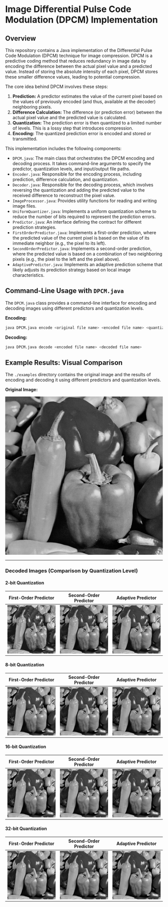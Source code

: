 # Image Differential Pulse Code Modulation (DPCM) Implementation

## Overview

This repository contains a Java implementation of the Differential Pulse Code Modulation (DPCM) technique for image compression. DPCM is a predictive coding method that reduces redundancy in image data by encoding the difference between the actual pixel value and a predicted value. Instead of storing the absolute intensity of each pixel, DPCM stores these smaller difference values, leading to potential compression.

The core idea behind DPCM involves these steps:

1. **Prediction:** A predictor estimates the value of the current pixel based on the values of previously encoded (and thus, available at the decoder) neighboring pixels.
2. **Difference Calculation:** The difference (or prediction error) between the actual pixel value and the predicted value is calculated.
3. **Quantization:** The prediction error is then quantized to a limited number of levels. This is a lossy step that introduces compression.
4. **Encoding:** The quantized prediction error is encoded and stored or transmitted.

This implementation includes the following components:

* `DPCM.java`: The main class that orchestrates the DPCM encoding and decoding process. It takes command-line arguments to specify the predictor, quantization levels, and input/output file paths.
* `Encoder.java`: Responsible for the encoding process, including prediction, difference calculation, and quantization.
* `Decoder.java`: Responsible for the decoding process, which involves reversing the quantization and adding the predicted value to the received difference to reconstruct the pixel value.
* `ImageProcessor.java`: Provides utility functions for reading and writing image files.
* `UniformQuantizer.java`: Implements a uniform quantization scheme to reduce the number of bits required to represent the prediction errors.
* `Predictor.java`: An interface defining the contract for different prediction strategies.
* `FirstOrderPredictor.java`: Implements a first-order prediction, where the predicted value of the current pixel is based on the value of its immediate neighbor (e.g., the pixel to its left).
* `SecondOrderPredictor.java`: Implements a second-order prediction, where the predicted value is based on a combination of two neighboring pixels (e.g., the pixel to the left and the pixel above).
* `AdaptivePredictor.java`: Implements an adaptive prediction scheme that likely adjusts its prediction strategy based on local image characteristics.

## Command-Line Usage with `DPCM.java`

The `DPCM.java` class provides a command-line interface for encoding and decoding images using different predictors and quantization levels.

**Encoding:**

```bash
java DPCM.java encode <original file name> <encoded file name> <quantization levels> <predictor>
```

**Decoding:**

```bash
java DPCM.java decode <encoded file name> <decoded file name>
```

## Example Results: Visual Comparison

The `./examples` directory contains the original image and the results of encoding and decoding it using different predictors and quantization levels.

**Original Image:**

![Original Image](./examples/image.jpg)

---

### Decoded Images (Comparison by Quantization Level)

#### 2-bit Quantization

| First-Order Predictor                                       | Second-Order Predictor                                        | Adaptive Predictor                                    |
| ----------------------------------------------------------- | ------------------------------------------------------------- | ----------------------------------------------------- |
| ![First-Order 2 bits](./examples/decoded_first_order_2.jpg) | ![Second-Order 2 bits](./examples/decoded_second_order_2.jpg) | ![Adaptive 2 bits](./examples/decoded_adaptive_2.jpg) |

#### 8-bit Quantization

| First-Order Predictor                                       | Second-Order Predictor                                        | Adaptive Predictor                                    |
| ----------------------------------------------------------- | ------------------------------------------------------------- | ----------------------------------------------------- |
| ![First-Order 8 bits](./examples/decoded_first_order_8.jpg) | ![Second-Order 8 bits](./examples/decoded_second_order_8.jpg) | ![Adaptive 8 bits](./examples/decoded_adaptive_8.jpg) |

#### 16-bit Quantization

| First-Order Predictor                                         | Second-Order Predictor                                          | Adaptive Predictor                                      |
| ------------------------------------------------------------- | --------------------------------------------------------------- | ------------------------------------------------------- |
| ![First-Order 16 bits](./examples/decoded_first_order_16.jpg) | ![Second-Order 16 bits](./examples/decoded_second_order_16.jpg) | ![Adaptive 16 bits](./examples/decoded_adaptive_16.jpg) |

#### 32-bit Quantization

| First-Order Predictor                                         | Second-Order Predictor                                          | Adaptive Predictor                                      |
| ------------------------------------------------------------- | --------------------------------------------------------------- | ------------------------------------------------------- |
| ![First-Order 32 bits](./examples/decoded_first_order_32.jpg) | ![Second-Order 32 bits](./examples/decoded_second_order_32.jpg) | ![Adaptive 32 bits](./examples/decoded_adaptive_32.jpg) |

